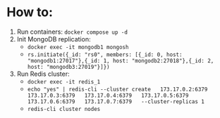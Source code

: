 # How to:

1. Run containers: `docker compose up -d`
2. Init MongoDB replication:
    - `docker exec -it mongodb1 mongosh`
    - `rs.initiate({_id: "rs0", members: [{_id: 0, host: "mongodb1:27017"},{_id: 1, host: "mongodb2:27018"},{_id: 2, host: "mongodb3:27019"}]})`
3. Run Redis cluster:
    - `docker exec -it redis_1`
    - `echo "yes" | redis-cli --cluster create   173.17.0.2:6379   173.17.0.3:6379   173.17.0.4:6379   173.17.0.5:6379   173.17.0.6:6379   173.17.0.7:6379   --cluster-replicas 1`
    - `redis-cli cluster nodes`
